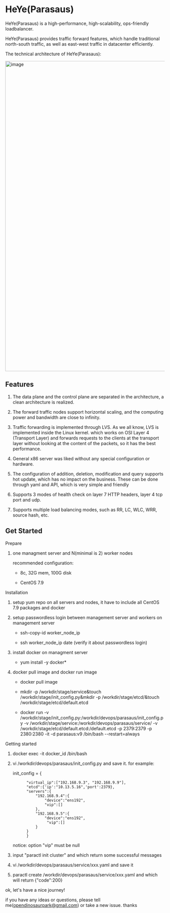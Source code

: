 # HeYe(Parasaus)

HeYe(Parasaus) is a high-performance, high-scalability, ops-friendly loadbalancer.

HeYe(Parasaus) provides traffic forward features, which handle traditional north-south traffic, as well as east-west traffic in datacenter efficiently.

The technical architecture of HeYe(Parasaus):

<img width="978" alt="image" src="https://user-images.githubusercontent.com/104561610/198887824-a14f5d78-7bb1-4d7a-a33b-0e63125714d4.png">

Features
------------------------
1. The data plane and the control plane are separated in the architecture, a clean architecture is realized.

2. The forward traffic nodes support horizontal scaling, and the computing power and bandwidth are close to infinity.

3. Traffic forwarding is implemented through LVS. As we all know, LVS is implemented inside the Linux kernel. which works on OSI Layer 4 (Transport Layer) and forwards requests to the clients at the transport layer without looking at the content of the packets, so it has the best performance.

4. General x86 server was liked without any special configuration or hardware.

5. The configuration of addition, deletion, modification and query supports hot update, which has no impact on the business. These can be done through yaml and API, which is very simple and friendly

6. Supports 3 modes of health check on layer 7 HTTP headers, layer 4 tcp port and udp.

7. Supports multiple load balancing modes, such as RR, LC, WLC, WRR, source hash, etc.

Get Started
----------------------------

Prepare

  1. one managment server and N(minimal is 2) worker nodes

     recommended configuration: 

     * 8c, 32G mem, 100G disk
     
     * CentOS 7.9

Installation

  1. setup yum repo on all servers and nodes, it have to include all CentOS 7.9 packages and docker

  2. setup passwordless login between management server and workers on management server
     
     * ssh-copy-id worker_node_ip

     * ssh worker_node_ip date (verify it about passwordless login)
 
  3. install docker on managment server

     * yum install -y docker*

  4. docker pull image and docker run image

     * docker pull image

     * mkdir -p /workdir/stage/service&touch /workdir/stage/init_config.py&mkdir -p /workdir/stage/etcd/&touch /workdir/stage/etcd/default.etcd

     * docker run -v /workdir/stage/init_config.py:/workdir/devops/parasaus/init_config.py -v /workdir/stage/service:/workdir/devops/parasaus/service/ -v /workdir/stage/etcd/default.etcd:/default.etcd -p 2379:2379 -p 2380:2380 -it -d parasaus:v9 /bin/bash --restart=always

Getting started

  1. docker exec -it docker_id /bin/bash 
  
  2. vi /workdir/devops/parasaus/init_config.py and save it. for example:
  
     init_config = {
     
               "virtual_ip":["192.168.9.3", "192.168.9.9"],
               "etcd":{'ip':"10.13.5.16",'port':2379},
               "servers":{
                   "192.168.9.4":{
                       "device":"ens192",
                       "vip":[]
                   },
                   "192.168.9.5":{
                       "device":"ens192",
                        "vip":[]
                   }
               }
               }
               
     notice: option "vip" must be null
  
  3. input "paractl init cluster" and which return some successful messages

  4. vi /workdir/devops/parasaus/service/xxx.yaml and save it
  
  5. paractl create /workdir/devops/parasaus/service/xxx.yaml and which will return {"code":200}

ok, let's have a nice journey!
  
if you have any ideas or questions, please tell me(opendinosaurpark@gmail.com) or take a new issue. thanks
